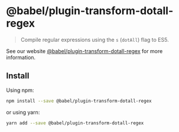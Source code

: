 # @babel/plugin-transform-dotall-regex

> Compile regular expressions using the `s` (`dotAll`) flag to ES5.

See our website [@babel/plugin-transform-dotall-regex](https://new.babeljs.io/docs/en/next/babel-plugin-transform-dotall-regex.html) for more information.

## Install

Using npm:

```sh
npm install --save @babel/plugin-transform-dotall-regex
```

or using yarn:

```sh
yarn add --save @babel/plugin-transform-dotall-regex
```
